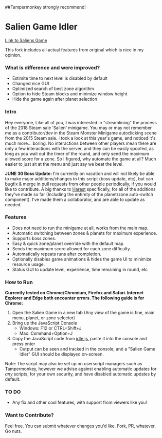 ##Tampermonkey strongly recommend!

# Salien Game Idler

[Link to Saliens Game](https://steamcommunity.com/saliengame/play)

This fork includes all actual features from original which is nice in my opinion. 

### What is difference and were improved?
* Estimite time to next level is disabled by default
* Changed nice GUI
* Optimized search of best zone algorithm
* Option to hide Steam blocks and minimize window height
* Hide the game again after planet selection

### Intro
Hey everyone, Like all of you, I was interested in "streamlining" the process of the 2018 Steam sale 'Salien' minigame. You may or may not remember me as a contributor/dev in the Steam Monster Minigame autoclicking scene from the 2015 Steam sale. I took a look at this year's game, and noticed it's much more... boring. No interactions between other players mean there are only a few interactions with the server, and they can be easily spoofed, as long as you wait out the timer of the round, and only send the maximum allowed score for a zone. So I figured, why automate the game at all? Much easier to just sit at the menu and just say we beat the level.

**JUNE 30 Boss Update:** I'm currently on vacation and will not likely be able to make major additions/changes to this script (boss update, etc), but can bugfix & merge in pull requests from other people periodically, if you would like to contribute. A big thanks to [Harest](https://github.com/Harest) specifically, for all of the additions they've made so far (Including the entirety of the planet/zone auto-switch component). I've made them a collaborator, and are able to update as needed.

### Features
* Does not need to run the minigame at all, works from the main map.
* Automatic switching between zones & planets for maximum experience.
* Supports boss zones.
* Easy & quick zone/planet override with the default map.
* Sends the maximum score allowed for each zone difficulty.
* Automatically repeats runs after completion.
* Optionally disables game animations & hides the game UI to minimize resource usage.
* Status GUI to update level, experience, time remaining in round, etc

### How to Run
**Currently tested on Chrome/Chromium, Firefox and Safari. Internet Explorer and Edge both encounter errors. The following guide is for Chrome:**

1. Open the Salien Game in a new tab (Any view of the game is fine, main menu, planet, or zone selector)
2. Bring up the JavaScript Console
   * Windows: F12 or CTRL+Shift+J
   * Mac: Command+Option+J
3. Copy the JavaScript code from [idle.js](https://github.com/JeanPaulLucien/saliengame_idler/blob/master/idle.js), paste it into the console and press enter
   * Output can be seen and tracked in the console, and a "Salien Game Idler" GUI should be displayed on-screen.

Note: The script may also be set up on userscript managers such as Tampermonkey, however we advise against enabling automatic updates for _*any*_ scripts, for your own security, and have disabled automatic updates by default.

### TO DO
* Any fix and other cool features, with support from viewers like you!

### Want to Contribute?
Feel free. You can submit whatever changes you'd like. Fork, PR, whatever. Go nuts.
